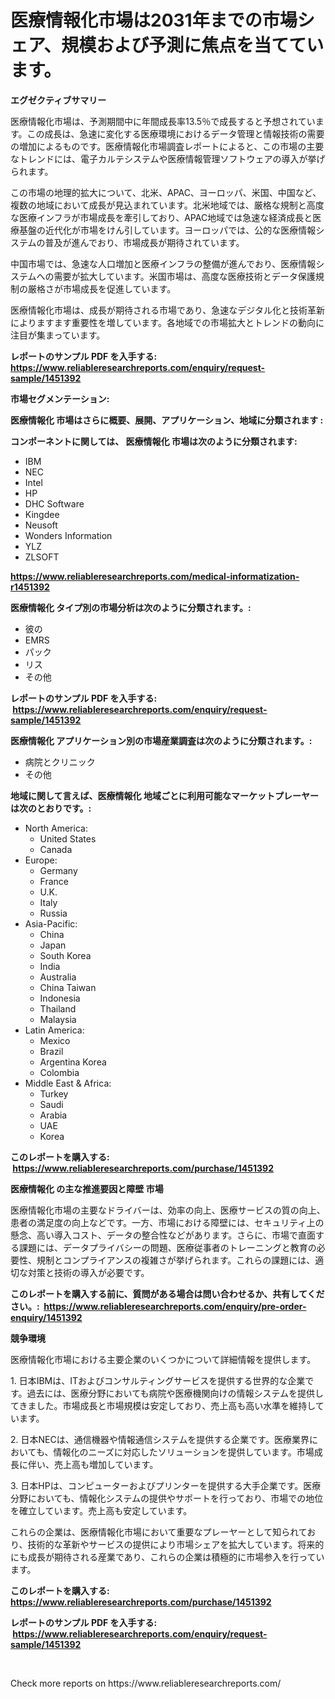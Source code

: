 <p><h1>医療情報化市場は2031年までの市場シェア、規模および予測に焦点を当てています。</h1></p><p><strong>エグゼクティブサマリー</strong></p>
<p><p>医療情報化市場は、予測期間中に年間成長率13.5％で成長すると予想されています。この成長は、急速に変化する医療環境におけるデータ管理と情報技術の需要の増加によるものです。医療情報化市場調査レポートによると、この市場の主要なトレンドには、電子カルテシステムや医療情報管理ソフトウェアの導入が挙げられます。</p><p>この市場の地理的拡大について、北米、APAC、ヨーロッパ、米国、中国など、複数の地域において成長が見込まれています。北米地域では、厳格な規制と高度な医療インフラが市場成長を牽引しており、APAC地域では急速な経済成長と医療基盤の近代化が市場をけん引しています。ヨーロッパでは、公的な医療情報システムの普及が進んでおり、市場成長が期待されています。</p><p>中国市場では、急速な人口増加と医療インフラの整備が進んでおり、医療情報システムへの需要が拡大しています。米国市場は、高度な医療技術とデータ保護規制の厳格さが市場成長を促進しています。</p><p>医療情報化市場は、成長が期待される市場であり、急速なデジタル化と技術革新によりますます重要性を増しています。各地域での市場拡大とトレンドの動向に注目が集まっています。</p></p>
<p><strong>レポートのサンプル PDF を入手する: <a href="https://www.reliableresearchreports.com/enquiry/request-sample/1451392">https://www.reliableresearchreports.com/enquiry/request-sample/1451392</a></strong></p>
<p><strong>市場セグメンテーション:</strong></p>
<p><strong> 医療情報化 市場はさらに概要、展開、アプリケーション、地域に分類されます :</strong></p>
<p><strong>コンポーネントに関しては、 医療情報化 市場は次のように分類されます: &nbsp;</strong></p>
<p><ul><li>IBM</li><li>NEC</li><li>Intel</li><li>HP</li><li>DHC Software</li><li>Kingdee</li><li>Neusoft</li><li>Wonders Information</li><li>YLZ</li><li>ZLSOFT</li></ul></p>
<p><strong><a href="https://www.reliableresearchreports.com/medical-informatization-r1451392">https://www.reliableresearchreports.com/medical-informatization-r1451392</a></strong></p>
<p><strong> 医療情報化 タイプ別の市場分析は次のように分類されます。:</strong></p>
<p><ul><li>彼の</li><li>EMRS</li><li>パック</li><li>リス</li><li>その他</li></ul></p>
<p><strong>レポートのサンプル PDF を入手する: &nbsp;<a href="https://www.reliableresearchreports.com/enquiry/request-sample/1451392">https://www.reliableresearchreports.com/enquiry/request-sample/1451392</a></strong></p>
<p><strong> 医療情報化 アプリケーション別の市場産業調査は次のように分類されます。:</strong></p>
<p><ul><li>病院とクリニック</li><li>その他</li></ul></p>
<p><strong>地域に関して言えば、医療情報化 地域ごとに利用可能なマーケットプレーヤーは次のとおりです。:</strong></p>
<p><ul>
    <li>
        North America:
        <ul>
            <li>United States</li>
            <li>Canada</li>
        </ul>
    </li>
    <li>
        Europe:
        <ul>
            <li>Germany</li>
            <li>France</li>
            <li>U.K.</li>
            <li>Italy</li>
            <li>Russia</li>
        </ul>
    </li>
    <li>
        Asia-Pacific:
        <ul>
            <li>China</li>
            <li>Japan</li>
            <li>South Korea</li>
            <li>India</li>
            <li>Australia</li>
            <li>China Taiwan</li>
            <li>Indonesia</li>
            <li>Thailand</li>
            <li>Malaysia</li>
        </ul>
    </li>
    <li>
        Latin America:
        <ul>
            <li>Mexico</li>
            <li>Brazil</li>
            <li>Argentina Korea</li>
            <li>Colombia</li>
        </ul>
    </li>
    <li>
        Middle East & Africa:
        <ul>
            <li>Turkey</li>
            <li>Saudi</li>
            <li>Arabia</li>
            <li>UAE</li>
            <li>Korea</li>
        </ul>
    </li>
    </ul></p>
<p><strong>このレポートを購入する: &nbsp;<a href="https://www.reliableresearchreports.com/purchase/1451392">https://www.reliableresearchreports.com/purchase/1451392</a></strong></p>
<p><strong>医療情報化 の主な推進要因と障壁 市場</strong></p>
<p><p>医療情報化市場の主要なドライバーは、効率の向上、医療サービスの質の向上、患者の満足度の向上などです。一方、市場における障壁には、セキュリティ上の懸念、高い導入コスト、データの整合性などがあります。さらに、市場で直面する課題には、データプライバシーの問題、医療従事者のトレーニングと教育の必要性、規制とコンプライアンスの複雑さが挙げられます。これらの課題には、適切な対策と技術の導入が必要です。</p></p>
<p><strong>このレポートを購入する前に、質問がある場合は問い合わせるか、共有してください。:&nbsp; <a href="https://www.reliableresearchreports.com/enquiry/pre-order-enquiry/1451392">https://www.reliableresearchreports.com/enquiry/pre-order-enquiry/1451392</a></strong></p>
<p><strong>競争環境</strong></p>
<p><p>医療情報化市場における主要企業のいくつかについて詳細情報を提供します。</p><p>1. 日本IBMは、ITおよびコンサルティングサービスを提供する世界的な企業です。過去には、医療分野においても病院や医療機関向けの情報システムを提供してきました。市場成長と市場規模は安定しており、売上高も高い水準を維持しています。</p><p>2. 日本NECは、通信機器や情報通信システムを提供する企業です。医療業界においても、情報化のニーズに対応したソリューションを提供しています。市場成長に伴い、売上高も増加しています。</p><p>3. 日本HPは、コンピューターおよびプリンターを提供する大手企業です。医療分野においても、情報化システムの提供やサポートを行っており、市場での地位を確立しています。売上高も安定しています。</p><p>これらの企業は、医療情報化市場において重要なプレーヤーとして知られており、技術的な革新やサービスの提供により市場シェアを拡大しています。将来的にも成長が期待される産業であり、これらの企業は積極的に市場参入を行っています。</p></p>
<p><strong>このレポートを購入する: &nbsp; <a href="https://www.reliableresearchreports.com/purchase/1451392">https://www.reliableresearchreports.com/purchase/1451392</a></strong></p>
<p><strong>レポートのサンプル PDF を入手する: &nbsp;<a href="https://www.reliableresearchreports.com/enquiry/request-sample/1451392">https://www.reliableresearchreports.com/enquiry/request-sample/1451392</a></strong><strong></strong></p>
<p>&nbsp;</p>
<p>Check more reports on https://www.reliableresearchreports.com/</p>